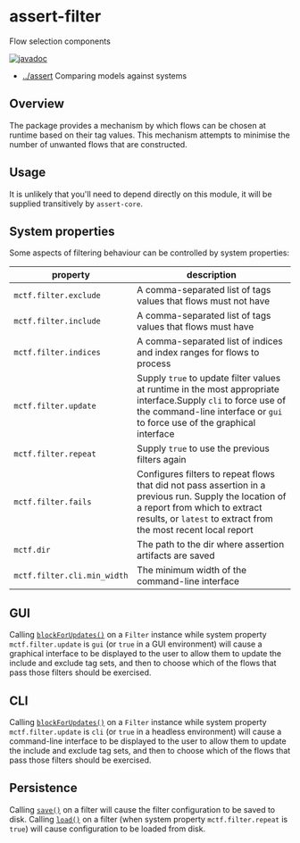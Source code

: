 
<!-- title start -->

# assert-filter

Flow selection components

[![javadoc](https://javadoc.io/badge2/com.mastercard.test.flow/assert-filter/javadoc.svg)](https://javadoc.io/doc/com.mastercard.test.flow/assert-filter)

 * [../assert](..) Comparing models against systems

<!-- title end -->

## Overview

The package provides a mechanism by which flows can be chosen at runtime based on their tag values. This mechanism attempts to minimise the number of unwanted flows that are constructed.

## Usage

It is unlikely that you'll need to depend directly on this module, it will be supplied transitively by `assert-core`.

## System properties

Some aspects of filtering behaviour can be controlled by system properties:

<!-- start_property_table -->

| property | description |
| -------- | ----------- |
| `mctf.filter.exclude` | A comma-separated list of tags values that flows must not have |
| `mctf.filter.include` | A comma-separated list of tags values that flows must have |
| `mctf.filter.indices` | A comma-separated list of indices and index ranges for flows to process |
| `mctf.filter.update` | Supply `true` to update filter values at runtime in the most appropriate interface.Supply `cli` to force use of the command-line interface or `gui` to force use of the graphical interface |
| `mctf.filter.repeat` | Supply `true` to use the previous filters again |
| `mctf.filter.fails` | Configures filters to repeat flows that did not pass assertion in a previous run. Supply the location of a report from which to extract results, or `latest` to extract from the most recent local report |
| `mctf.dir` | The path to the dir where assertion artifacts are saved |
| `mctf.filter.cli.min_width` | The minimum width of the command-line interface |

<!-- end_property_table -->

## GUI

Calling [`blockForUpdates()`][Filter!.blockForUpdates()] on a `Filter` instance while system property `mctf.filter.update` is `gui` (or `true` in a GUI environment) will cause a graphical interface to be displayed to the user to allow them to update the include and exclude tag sets, and then to choose which of the flows that pass those filters should be exercised.

<!-- code_link_start -->

[Filter!.blockForUpdates()]: src/main/java/com/mastercard/test/flow/assrt/filter/Filter.java#L158-L171,158-171

<!-- code_link_end -->

## CLI

Calling [`blockForUpdates()`][Filter!.blockForUpdates()] on a `Filter` instance while system property `mctf.filter.update` is `cli` (or `true` in a headless environment) will cause a command-line interface to be displayed to the user to allow them to update the include and exclude tag sets, and then to choose which of the flows that pass those filters should be exercised.

## Persistence

Calling [`save()`][Filter!.save()] on a filter will cause the filter configuration to be saved to disk.
Calling [`load()`][Filter!.load()] on a filter (when system property `mctf.filter.repeat` is `true`) will cause configuration to be loaded from disk.

<!-- code_link_start -->

[Filter!.save()]: src/main/java/com/mastercard/test/flow/assrt/filter/Filter.java#L182-L188,182-188
[Filter!.load()]: src/main/java/com/mastercard/test/flow/assrt/filter/Filter.java#L128-L142,128-142

<!-- code_link_end -->
